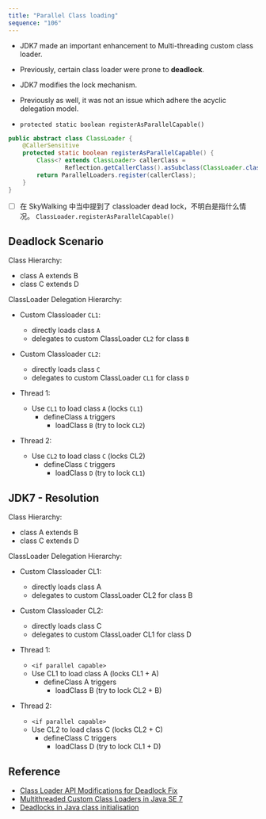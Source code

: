 ```yaml
---
title: "Parallel Class loading"
sequence: "106"
---
```



- JDK7 made an important enhancement to Multi-threading custom class loader.
- Previously, certain class loader were prone to **deadlock**.
- JDK7 modifies the lock mechanism.
- Previously as well, it was not an issue which adhere the acyclic delegation model.

- `protected static boolean registerAsParallelCapable()`

```java
public abstract class ClassLoader {
    @CallerSensitive
    protected static boolean registerAsParallelCapable() {
        Class<? extends ClassLoader> callerClass =
                Reflection.getCallerClass().asSubclass(ClassLoader.class);
        return ParallelLoaders.register(callerClass);
    }
}
```

- [ ] 在 SkyWalking 中当中提到了 classloader dead lock，不明白是指什么情况。 `ClassLoader.registerAsParallelCapable()`

## Deadlock Scenario

Class Hierarchy:

- class A extends B
- class C extends D

ClassLoader Delegation Hierarchy:

- Custom Classloader `CL1`:
  - directly loads class `A`
  - delegates to custom ClassLoader `CL2` for class `B`
- Custom Classloader `CL2`:
  - directly loads class `C`
  - delegates to custom ClassLoader `CL1` for class `D`

- Thread 1:
  - Use `CL1` to load class `A` (locks `CL1`)
    - defineClass `A` triggers
      - loadClass `B` (try to lock `CL2`)
- Thread 2:
  - Use `CL2` to load class `C` (locks CL2)
    - defineClass `C` triggers
      - loadClass `D` (try to lock `CL1`)

## JDK7 - Resolution

Class Hierarchy:

- class A extends B
- class C extends D

ClassLoader Delegation Hierarchy:

- Custom Classloader CL1:
  - directly loads class A  
  - delegates to custom ClassLoader CL2 for class B
- Custom Classloader CL2:
  - directly loads class C
  - delegates to custom ClassLoader CL1 for class D

- Thread 1:
  - `<if parallel capable>`
  - Use CL1 to load class A (locks CL1 + A)
    - defineClass A triggers
      - loadClass B (try to lock CL2 + B)
- Thread 2:
  - `<if parallel capable>`
  - Use CL2 to load class C (locks CL2 + C)
    - defineClass C triggers
      - loadClass D (try to lock CL1 + D)

## Reference

- [Class Loader API Modifications for Deadlock Fix](https://openjdk.java.net/groups/core-libs/ClassLoaderProposal.html)
- [Multithreaded Custom Class Loaders in Java SE 7](https://docs.oracle.com/javase/7/docs/technotes/guides/lang/cl-mt.html)
- [Deadlocks in Java class initialisation](https://www.farside.org.uk/201510/deadlocks_in_java_class_initialisation)
